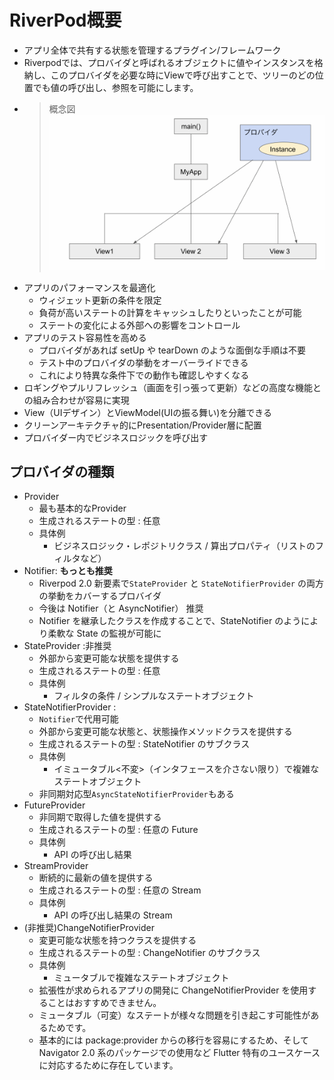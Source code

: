 # RiverPod概要
- アプリ全体で共有する状態を管理するプラグイン/フレームワーク
- Riverpodでは、プロバイダと呼ばれるオブジェクトに値やインスタンスを格納し、このプロバイダを必要な時にViewで呼び出すことで、ツリーのどの位置でも値の呼び出し、参照を可能にします。
- >概念図
![riverpod](images/riverpod-arch.png)
- アプリのパフォーマンスを最適化
  - ウィジェット更新の条件を限定
  - 負荷が高いステートの計算をキャッシュしたりといったことが可能
  - ステートの変化による外部への影響をコントロール
- アプリのテスト容易性を高める 
  - プロバイダがあれば setUp や tearDown のような面倒な手順は不要
  - テスト中のプロバイダの挙動をオーバーライドできる
  - これにより特異な条件下での動作も確認しやすくなる
- ロギングやプルリフレッシュ（画面を引っ張って更新）などの高度な機能との組み合わせが容易に実現
- View（UIデザイン）とViewModel(UIの振る舞い)を分離できる
- クリーンアーキテクチャ的にPresentation/Provider層に配置
- プロバイダー内でビジネスロジックを呼び出す
## プロバイダの種類
- Provider
  - 最も基本的なProvider
  - 生成されるステートの型 : 任意
  - 具体例
    - ビジネスロジック・レポジトリクラス / 算出プロパティ（リストのフィルタなど）
- Notifier: **もっとも推奨**
  - Riverpod 2.0 新要素で`StateProvider` と `StateNotifierProvider` の両方の挙動をカバーするプロバイダ
  - 今後は Notifier（と AsyncNotifier） 推奨
  - Notifier を継承したクラスを作成することで、StateNotifier のようにより柔軟な State の監視が可能に
- StateProvider :非推奨 
  - 外部から変更可能な状態を提供する
  - 生成されるステートの型 : 任意
  - 具体例
    - フィルタの条件 / シンプルなステートオブジェクト
- StateNotifierProvider : 
  - `Notifier`で代用可能
  - 外部から変更可能な状態と、状態操作メソッドクラスを提供する
  - 生成されるステートの型 : StateNotifier のサブクラス
  - 具体例
    - イミュータブル<不変>（インタフェースを介さない限り）で複雑なステートオブジェクト
  - 非同期対応型`AsyncStateNotifierProvider`もある
- FutureProvider
  - 非同期で取得した値を提供する
  - 生成されるステートの型 : 任意の Future
  - 具体例
    - API の呼び出し結果
- StreamProvider
  - 断続的に最新の値を提供する
  - 生成されるステートの型 : 任意の Stream
  - 具体例
    - API の呼び出し結果の Stream
- (非推奨)ChangeNotifierProvider
  - 変更可能な状態を持つクラスを提供する
  - 生成されるステートの型 : ChangeNotifier のサブクラス
  - 具体例
    - ミュータブルで複雑なステートオブジェクト
  - 拡張性が求められるアプリの開発に ChangeNotifierProvider を使用することはおすすめできません。 
  - ミュータブル（可変）なステートが様々な問題を引き起こす可能性があるためです。 
  - 基本的には package:provider からの移行を容易にするため、そして Navigator 2.0 系のパッケージでの使用など Flutter 特有のユースケースに対応するために存在しています。





